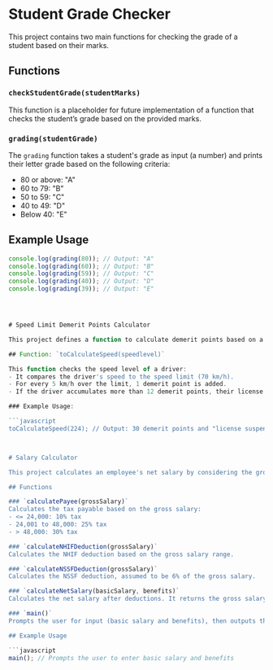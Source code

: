 # Student Grade Checker

This project contains two main functions for checking the grade of a student based on their marks.

## Functions

### `checkStudentGrade(studentMarks)`

This function is a placeholder for future implementation of a function that checks the student’s grade based on the provided marks. 

### `grading(studentGrade)`

The `grading` function takes a student's grade as input (a number) and prints their letter grade based on the following criteria:
- 80 or above: "A"
- 60 to 79: "B"
- 50 to 59: "C"
- 40 to 49: "D"
- Below 40: "E"

## Example Usage

```javascript
console.log(grading(80)); // Output: "A"
console.log(grading(60)); // Output: "B"
console.log(grading(59)); // Output: "C"
console.log(grading(40)); // Output: "D"
console.log(grading(39)); // Output: "E"




# Speed Limit Demerit Points Calculator

This project defines a function to calculate demerit points based on a driver's speed and determines if their license will be suspended.

## Function: `toCalculateSpeed(speedlevel)`

This function checks the speed level of a driver:
- It compares the driver's speed to the speed limit (70 km/h).
- For every 5 km/h over the limit, 1 demerit point is added.
- If the driver accumulates more than 12 demerit points, their license will be suspended.

### Example Usage:

```javascript
toCalculateSpeed(224); // Output: 30 demerit points and "license suspended"



# Salary Calculator

This project calculates an employee's net salary by considering the gross salary, payee tax, NHIF (National Hospital Insurance Fund) deduction, and NSSF (National Social Security Fund) deduction.

## Functions

### `calculatePayee(grossSalary)`
Calculates the tax payable based on the gross salary:
- <= 24,000: 10% tax
- 24,001 to 48,000: 25% tax
- > 48,000: 30% tax

### `calculateNHIFDeduction(grossSalary)`
Calculates the NHIF deduction based on the gross salary range.

### `calculateNSSFDeduction(grossSalary)`
Calculates the NSSF deduction, assumed to be 6% of the gross salary.

### `calculateNetSalary(basicSalary, benefits)`
Calculates the net salary after deductions. It returns the gross salary, payee tax, NHIF deduction, NSSF deduction, and net salary.

### `main()`
Prompts the user for input (basic salary and benefits), then outputs the calculated salary breakdown.

## Example Usage

```javascript
main(); // Prompts the user to enter basic salary and benefits
